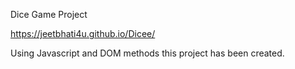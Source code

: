 Dice Game Project

https://jeetbhati4u.github.io/Dicee/

Using Javascript and DOM methods this project has been created.

